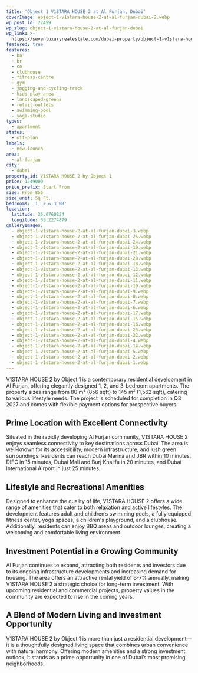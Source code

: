 ```yaml
---
title: 'Object 1 V1STARA HOUSE 2 at Al Furjan, Dubai'
coverImage: object-1-v1stara-house-2-at-al-furjan-dubai-2.webp
wp_post_id: 27459
wp_slug: object-1-v1stara-house-2-at-al-furjan-dubai
wp_link: >-
  https://sevenluxuryrealestate.com/dubai-property/object-1-v1stara-house-2-at-al-furjan-dubai/
featured: true
features:
  - ba
  - br
  - co
  - clubhouse
  - fitness-centre
  - gym
  - jogging-and-cycling-track
  - kids-play-area
  - landscaped-greens
  - retail-outlets
  - swimming-pool
  - yoga-studio
types:
  - apartment
status:
  - off-plan
labels:
  - new-launch
area:
  - al-furjan
city:
  - dubai
property_id: V1STARA HOUSE 2 by Object 1
price: 1249000
price_prefix: Start From
size: From 856
size_unit: Sq Ft.
bedrooms: '1, 2 & 3 BR'
location:
  latitude: 25.0760224
  longitude: 55.2274879
galleryImages:
  - object-1-v1stara-house-2-at-al-furjan-dubai-3.webp
  - object-1-v1stara-house-2-at-al-furjan-dubai-25.webp
  - object-1-v1stara-house-2-at-al-furjan-dubai-24.webp
  - object-1-v1stara-house-2-at-al-furjan-dubai-19.webp
  - object-1-v1stara-house-2-at-al-furjan-dubai-21.webp
  - object-1-v1stara-house-2-at-al-furjan-dubai-20.webp
  - object-1-v1stara-house-2-at-al-furjan-dubai-18.webp
  - object-1-v1stara-house-2-at-al-furjan-dubai-13.webp
  - object-1-v1stara-house-2-at-al-furjan-dubai-12.webp
  - object-1-v1stara-house-2-at-al-furjan-dubai-11.webp
  - object-1-v1stara-house-2-at-al-furjan-dubai-10.webp
  - object-1-v1stara-house-2-at-al-furjan-dubai-9.webp
  - object-1-v1stara-house-2-at-al-furjan-dubai-8.webp
  - object-1-v1stara-house-2-at-al-furjan-dubai-7.webp
  - object-1-v1stara-house-2-at-al-furjan-dubai-6.webp
  - object-1-v1stara-house-2-at-al-furjan-dubai-17.webp
  - object-1-v1stara-house-2-at-al-furjan-dubai-15.webp
  - object-1-v1stara-house-2-at-al-furjan-dubai-16.webp
  - object-1-v1stara-house-2-at-al-furjan-dubai-23.webp
  - object-1-v1stara-house-2-at-al-furjan-dubai-22.webp
  - object-1-v1stara-house-2-at-al-furjan-dubai-4.webp
  - object-1-v1stara-house-2-at-al-furjan-dubai-14.webp
  - object-1-v1stara-house-2-at-al-furjan-dubai-5.webp
  - object-1-v1stara-house-2-at-al-furjan-dubai-2.webp
  - object-1-v1stara-house-2-at-al-furjan-dubai-1.webp
---
```


V1STARA HOUSE 2 by Object 1 is a contemporary residential development in Al Furjan, offering elegantly designed 1, 2, and 3-bedroom apartments. The property sizes range from 80 m² (856 sqft) to 145 m² (1,562 sqft), catering to various lifestyle needs. The project is scheduled for completion in Q3 2027 and comes with flexible payment options for prospective buyers.

## **Prime Location with Excellent Connectivity**

Situated in the rapidly developing Al Furjan community, V1STARA HOUSE 2 enjoys seamless connectivity to key destinations across Dubai. The area is well-known for its accessibility, modern infrastructure, and lush green surroundings. Residents can reach Dubai Marina and JBR within 10 minutes, DIFC in 15 minutes, Dubai Mall and Burj Khalifa in 20 minutes, and Dubai International Airport in just 25 minutes.

## **Lifestyle and Recreational Amenities**

Designed to enhance the quality of life, V1STARA HOUSE 2 offers a wide range of amenities that cater to both relaxation and active lifestyles. The development features adult and children’s swimming pools, a fully equipped fitness center, yoga spaces, a children's playground, and a clubhouse. Additionally, residents can enjoy BBQ areas and outdoor lounges, creating a welcoming and comfortable living environment.

## **Investment Potential in a Growing Community**

Al Furjan continues to expand, attracting both residents and investors due to its ongoing infrastructure developments and increasing demand for housing. The area offers an attractive rental yield of 6-7% annually, making V1STARA HOUSE 2 a strategic choice for long-term investment. With upcoming residential and commercial projects, property values in the community are expected to rise in the coming years.

## **A Blend of Modern Living and Investment Opportunity**

V1STARA HOUSE 2 by Object 1 is more than just a residential development—it is a thoughtfully designed living space that combines urban convenience with natural harmony. Offering modern amenities and a strong investment outlook, it stands as a prime opportunity in one of Dubai’s most promising neighborhoods.
